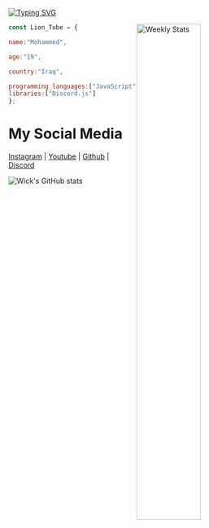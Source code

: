 <a href="https://git.io/typing-svg"><img src="https://readme-typing-svg.herokuapp.com?font=Fira+Code&pause=1000&color=07447E&random=false&width=435&lines=Hi+there+%2C+I'm+Lion+Tube+%F0%9F%91%8B" alt="Typing SVG" /></a>

<a href="https://discord.com/users/725671903267651645" target="_blank">
        <img width="50%" align="right" alt="Weekly Stats" src="https://lanyard.cnrad.dev/api/725671903267651645">


```js
const Lion_Tube = {

name:"Mohammed",

age:"19",

country:"Iraq",

programming_languages:["JavaScript"],
libraries:["Discord.js"]
};
```
# My Social Media

[Instagram](https://www.instagram.com/lh_.47) | [Youtube](www.youtube.com/@lion_tube) | [Github](https://github.com/Lion-Tube) | [Discord](https://discord.com/users/725671903267651645)

![Wick's GitHub stats](https://github-readme-stats.vercel.app/api?username=Lion-Tube&show_icons=true&theme=transparent)
